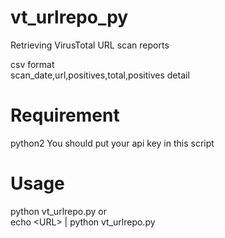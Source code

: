 # vt_urlrepo_py

Retrieving VirusTotal URL scan reports  

csv format  
scan_date,url,positives,total,positives detail  


# Requirement
python2
You should put your api key in this script

# Usage
python vt_urlrepo.py
or  
echo \<URL\> | python vt_urlrepo.py
